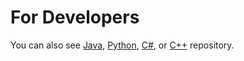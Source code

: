 For Developers
============
You can also see [Java](https://github.com/starlangsoftware/TurkishNamedEntityRecognition), [Python](https://github.com/starlangsoftware/TurkishNamedEntityRecognition-Py), [C#](https://github.com/starlangsoftware/TurkishNamedEntityRecognition-CS), or [C++](https://github.com/starlangsoftware/TurkishNamedEntityRecognition-CPP) repository.
